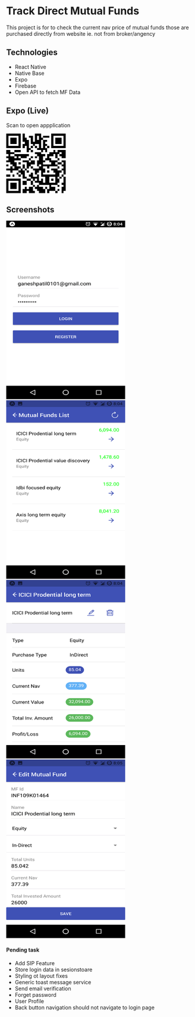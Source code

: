 # Track Direct Mutual Funds
This project is for to check the current nav price of mutual funds those are purchased directly from website ie. not from broker/angency

## Technologies
* React Native
* Native Base
* Expo
* Firebase
* Open API to fetch MF Data

## Expo (Live)
Scan to open appplication

![expo](assets/images/expo.png)

## Screenshots
<img src="assets/images/Login.png" width="320" height="480" />
<img src="assets/images/List.png" width="320" height="480" />
<img src="assets/images/Details.png" width="320" height="480" />
<img src="assets/images/Edit.png" width="320" height="480" />

#### Pending task
* Add SIP Feature
* Store login data in sesionstoare 
* Styling ot layout fixes
* Generic toast message service
* Send email verification
* Forget password
* User Profile
* Back button navigation should not navigate to login page
